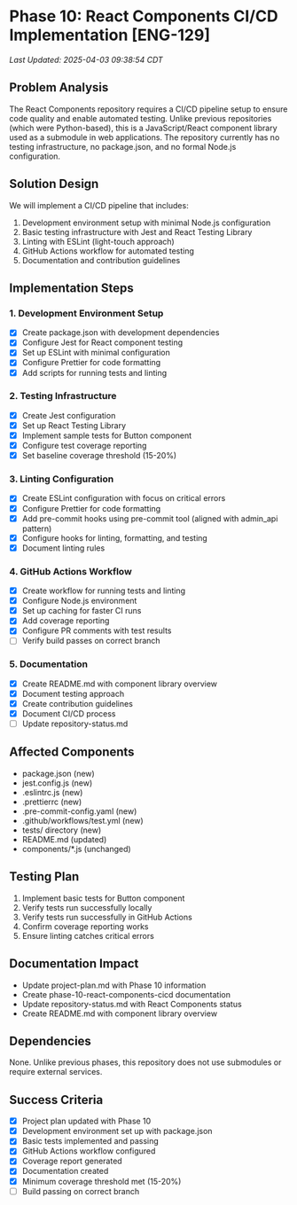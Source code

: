 # Phase 10: React Components CI/CD Implementation [ENG-129]
_Last Updated: 2025-04-03 09:38:54 CDT_

## Problem Analysis
The React Components repository requires a CI/CD pipeline setup to ensure code quality and enable automated testing. Unlike previous repositories (which were Python-based), this is a JavaScript/React component library used as a submodule in web applications. The repository currently has no testing infrastructure, no package.json, and no formal Node.js configuration.

## Solution Design
We will implement a CI/CD pipeline that includes:
1. Development environment setup with minimal Node.js configuration
2. Basic testing infrastructure with Jest and React Testing Library
3. Linting with ESLint (light-touch approach)
4. GitHub Actions workflow for automated testing
5. Documentation and contribution guidelines

## Implementation Steps

### 1. Development Environment Setup
- [x] Create package.json with development dependencies
- [x] Configure Jest for React component testing
- [x] Set up ESLint with minimal configuration
- [x] Configure Prettier for code formatting
- [x] Add scripts for running tests and linting

### 2. Testing Infrastructure
- [x] Create Jest configuration
- [x] Set up React Testing Library
- [x] Implement sample tests for Button component
- [x] Configure test coverage reporting
- [x] Set baseline coverage threshold (15-20%)

### 3. Linting Configuration
- [x] Create ESLint configuration with focus on critical errors
- [x] Configure Prettier for code formatting
- [x] Add pre-commit hooks using pre-commit tool (aligned with admin_api pattern)
- [x] Configure hooks for linting, formatting, and testing
- [x] Document linting rules

### 4. GitHub Actions Workflow
- [x] Create workflow for running tests and linting
- [x] Configure Node.js environment
- [x] Set up caching for faster CI runs
- [x] Add coverage reporting
- [x] Configure PR comments with test results
- [ ] Verify build passes on correct branch

### 5. Documentation
- [x] Create README.md with component library overview
- [x] Document testing approach
- [x] Create contribution guidelines
- [x] Document CI/CD process
- [ ] Update repository-status.md

## Affected Components
- package.json (new)
- jest.config.js (new)
- .eslintrc.js (new)
- .prettierrc (new)
- .pre-commit-config.yaml (new)
- .github/workflows/test.yml (new)
- tests/ directory (new)
- README.md (updated)
- components/*.js (unchanged)

## Testing Plan
1. Implement basic tests for Button component
2. Verify tests run successfully locally
3. Verify tests run successfully in GitHub Actions
4. Confirm coverage reporting works
5. Ensure linting catches critical errors

## Documentation Impact
- Update project-plan.md with Phase 10 information
- Create phase-10-react-components-cicd documentation
- Update repository-status.md with React Components status
- Create README.md with component library overview

## Dependencies
None. Unlike previous phases, this repository does not use submodules or require external services.

## Success Criteria
- [x] Project plan updated with Phase 10
- [x] Development environment set up with package.json
- [x] Basic tests implemented and passing
- [x] GitHub Actions workflow configured
- [x] Coverage report generated
- [x] Documentation created
- [x] Minimum coverage threshold met (15-20%)
- [ ] Build passing on correct branch 